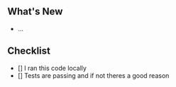 ## What's New

- ...

## Checklist

- [] I ran this code locally
- [] Tests are passing and if not theres a good reason